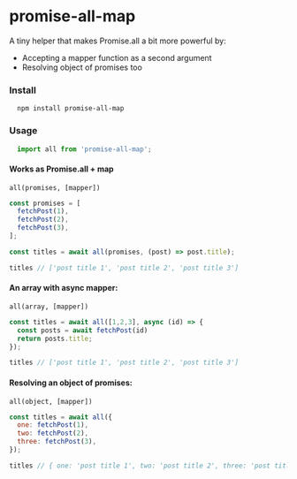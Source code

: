 # promise-all-map

A tiny helper that makes Promise.all a bit more powerful by:
- Accepting a mapper function as a second argument
- Resolving object of promises too

### Install

```
  npm install promise-all-map
```

### Usage

```js
  import all from 'promise-all-map';
```

#### Works as Promise.all + map
`all(promises, [mapper])`

```js
const promises = [
  fetchPost(1),
  fetchPost(2),
  fetchPost(3),
];

const titles = await all(promises, (post) => post.title);

titles // ['post title 1', 'post title 2', 'post title 3']
```

#### An array with async mapper:
`all(array, [mapper])`

```js
const titles = await all([1,2,3], async (id) => {
  const posts = await fetchPost(id)
  return posts.title;
});

titles // ['post title 1', 'post title 2', 'post title 3']
```

#### Resolving an object of promises:
`all(object, [mapper])`

```js
const titles = await all({
  one: fetchPost(1),
  two: fetchPost(2),
  three: fetchPost(3),
});

titles // { one: 'post title 1', two: 'post title 2', three: 'post title 3' }


